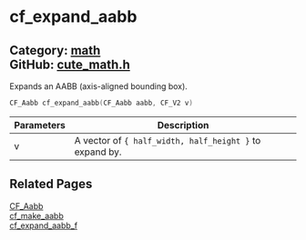 [](../header.md ':include')

# cf_expand_aabb

Category: [math](/api_reference?id=math)  
GitHub: [cute_math.h](https://github.com/RandyGaul/cute_framework/blob/master/include/cute_math.h)  
---

Expands an AABB (axis-aligned bounding box).

```cpp
CF_Aabb cf_expand_aabb(CF_Aabb aabb, CF_V2 v)
```

Parameters | Description
--- | ---
v | A vector of `{ half_width, half_height }` to expand by.

## Related Pages

[CF_Aabb](/math/cf_aabb.md)  
[cf_make_aabb](/math/cf_make_aabb.md)  
[cf_expand_aabb_f](/math/cf_expand_aabb_f.md)  
